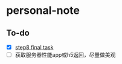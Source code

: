 # personal-note

## To-do

- [X] [step8 final task](https://github.com/kylechou-devops/personal-note/blob/main/c/cse251/step8/Readme.md)
- [ ] 获取服务器性能app或h5返回，尽量做美观
